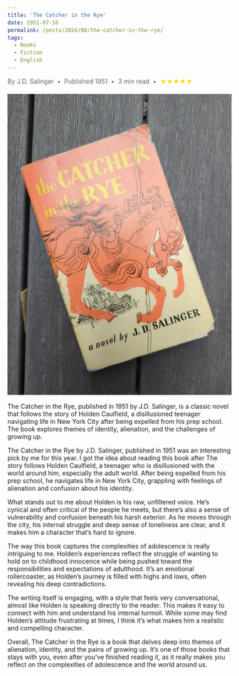 ```yaml
---
title: 'The Catcher in the Rye'
date: 1951-07-16
permalink: /posts/2024/08/the-catcher-in-the-rye/
tags:
  - Books
  - Fiction
  - English
---
```


<div style="display: flex; align-items: center; gap: 8px; margin-bottom: 20px; color: #666;">
  <span>By J.D. Salinger</span>
  <span>•</span>
  <span>Published 1951</span>
  <span>•</span>
  <span>3 min read</span>
  <span>•</span>
  <span style="color: #ffd700;">★★★★★</span>
</div>

<p style="text-align: center;">
<img src="/images/the-catcher-in-the-rye.jpg" alt="The Catcher in the Rye">
</p>


The Catcher in the Rye, published in 1951 by J.D. Salinger, is a classic novel that follows the story of Holden Caulfield, a disillusioned teenager navigating life in New York City after being expelled from his prep school. The book explores themes of identity, alienation, and the challenges of growing up. 

The Catcher in the Rye by J.D. Salinger, published in 1951 was an interesting pick by me for this year. I got the idea about reading this book after The story follows Holden Caulfield, a teenager who is disillusioned with the world around him, especially the adult world. After being expelled from his prep school, he navigates life in New York City, grappling with feelings of alienation and confusion about his identity.

What stands out to me about Holden is his raw, unfiltered voice. He’s cynical and often critical of the people he meets, but there’s also a sense of vulnerability and confusion beneath his harsh exterior. As he moves through the city, his internal struggle and deep sense of loneliness are clear, and it makes him a character that’s hard to ignore.

The way this book captures the complexities of adolescence is really intriguing to me.  Holden’s experiences reflect the struggle of wanting to hold on to childhood innocence while being pushed toward the responsibilities and expectations of adulthood. It’s an emotional rollercoaster, as Holden’s journey is filled with highs and lows, often revealing his deep contradictions.

The writing itself is engaging, with a style that feels very conversational, almost like Holden is speaking directly to the reader. This makes it easy to connect with him and understand his internal turmoil. While some may find Holden’s attitude frustrating at times, I think it’s what makes him a realistic and compelling character.

Overall, The Catcher in the Rye is a book that delves deep into themes of alienation, identity, and the pains of growing up. It’s one of those books that stays with you, even after you’ve finished reading it, as it really makes you reflect on the complexities of adolescence and the world around us.
